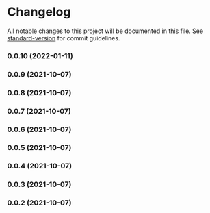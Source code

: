 # Changelog

All notable changes to this project will be documented in this file. See [standard-version](https://github.com/conventional-changelog/standard-version) for commit guidelines.

### 0.0.10 (2022-01-11)

### 0.0.9 (2021-10-07)

### 0.0.8 (2021-10-07)

### 0.0.7 (2021-10-07)

### 0.0.6 (2021-10-07)

### 0.0.5 (2021-10-07)

### 0.0.4 (2021-10-07)

### 0.0.3 (2021-10-07)

### 0.0.2 (2021-10-07)
